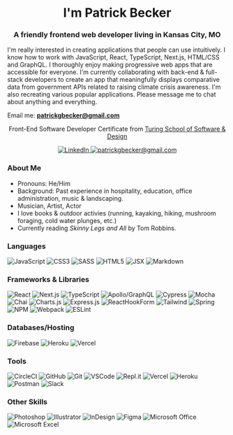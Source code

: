 <h1 align="center">I'm Patrick Becker</h1>
<h3 align="center">A friendly frontend web developer living in Kansas City, MO</h3>

I'm really interested in creating applications that people can use intuitively. I know how to work with JavaScript, React, TypeScript, Next.js, HTML/CSS and GraphQL. I thoroughly enjoy making progressive web apps that are accessible for everyone. I'm currently collaborating with back-end & full-stack developers to create an app that meaningfully displays comparative data from government APIs related to raising climate crisis awareness.  I'm also recreating various popular applications. Please message me to chat about anything and everything.

Email me: **patrickgbecker@gmail.com**


<p align="center">
Front-End Software Developer Certificate from <a href="https://turing.edu/">Turing School of Software & Design</a>
</p>

<div align='center'>

  <a href="https://www.linkedin.com/in/patrickgarrettbecker/">![LinkedIn](https://img.shields.io/badge/linkedin-%230077B5.svg?&style=for-the-badge&logo=linkedin&logoColor=white)
  </a>
  <a href="mailto:patrickgbecker@gmail.com">
    ![patrickgbecker@gmail.com](https://img.shields.io/badge/Gmail-D14836?style=for-the-badge&logo=gmail&logoColor=white)        
  </a>
  
</div>

### About Me
- Pronouns: He/Him
- Background: Past experience in hospitality, education, office administration, music & landscaping.
- Musician, Artist, Actor
- I love books & outdoor activies (running, kayaking, hiking, mushroom foraging, cold water plunges, etc.)
- Currently reading *Skinny Legs and All* by Tom Robbins.

### Languages

<div>
  <img alt="JavaScript" src="https://img.shields.io/badge/javascript%20-%23323330.svg?&style=for-the-badge&logo=javascript&logoColor=%23F7DF1E"/>
  <img alt="CSS3" src="https://img.shields.io/badge/css3%20-%231572B6.svg?&style=for-the-badge&logo=css3&logoColor=white"/>
  <img alt="SASS" src="https://img.shields.io/badge/SASS-hotpink.svg?style=for-the-badge&logo=SASS&logoColor=white"/>
  <img alt="HTML5" src="https://img.shields.io/badge/html5%20-%23E34F26.svg?&style=for-the-badge&logo=html5&logoColor=white"/>
  <img alt="JSX" src="https://img.shields.io/badge/JSX%20-%2320232a.svg?&style=for-the-badge&logo=react&logoColor=%2361DAFB"/>
  <img alt="Markdown" src="https://img.shields.io/badge/Markdown-000000?style=for-the-badge&logo=markdown&logoColor=white"/>
</div>

### Frameworks & Libraries

<div> 
  <img alt="React" src="https://img.shields.io/badge/React-20232A?style=for-the-badge&logo=react&logoColor=61DAFB"/>
  <img alt="Next.js" src="https://img.shields.io/badge/Next-black?style=for-the-badge&logo=next.js&logoColor=white"/>
  <img alt="TypeScript" src="https://img.shields.io/badge/typescript-%23007ACC.svg?style=for-the-badge&logo=typescript&logoColor=white"/>
  <img alt="Apollo/GraphQL" src="https://img.shields.io/badge/-ApolloGraphQL-311C87?style=for-the-badge&logo=apollo-graphql"/>                       <img alt="Cypress" src="https://img.shields.io/badge/-cypress-%23E5E5E5?style=for-the-badge&logo=cypress&logoColor=058a5e"/>
  <img alt="Mocha" src="https://img.shields.io/badge/Mocha-8D6748?style=for-the-badge&logo=Mocha&logoColor=white"/>
  <img alt="Chai" src="https://img.shields.io/badge/Chai-A30701?style=for-the-badge&logo=chai&logoColor=white"/>
  <img alt="Charts.js" src="https://img.shields.io/badge/chart.js-F5788D.svg?style=for-the-badge&logo=chart.js&logoColor=white"/>                     <img alt="Express.js" src="https://img.shields.io/badge/express.js-%23404d59.svg?style=for-the-badge&logo=express&logoColor=%2361DAFB"/>           <img alt="ReactHookForm" src="https://img.shields.io/badge/React%20Hook%20Form-%23EC5990.svg?style=for-the-badge&logo=reacthookform&logoColor=white"/>
  <img alt="Tailwind" src="https://img.shields.io/badge/tailwindcss-%2338B2AC.svg?style=for-the-badge&logo=tailwind-css&logoColor=white"/>
  <img alt="Spring" src="https://img.shields.io/badge/spring-%236DB33F.svg?style=for-the-badge&logo=spring&logoColor=white"/>
  <img alt="NPM" src="https://img.shields.io/badge/npm-CB3837?style=for-the-badge&logo=npm&logoColor=white"/>
  <img alt="Webpack" src="https://img.shields.io/badge/webpack-%238DD6F9.svg?style=for-the-badge&logo=webpack&logoColor=black"/>
  <img alt="ESLint" src="https://img.shields.io/badge/ESLint-4B3263?style=for-the-badge&logo=eslint&logoColor=white"/>
</div>

### Databases/Hosting
<div>
  <img alt="Firebase" src="https://img.shields.io/badge/Firebase-039BE5?style=for-the-badge&logo=Firebase&logoColor=white"/>                           <img alt="Heroku" src="https://img.shields.io/badge/heroku-%23430098.svg?style=for-the-badge&logo=heroku&logoColor=white"/>                         <img alt="Vercel" src="https://img.shields.io/badge/vercel-%23000000.svg?style=for-the-badge&logo=vercel&logoColor=white"/>                       </div>  
                                                                                                                    
### Tools

<div>
  <img alt="CircleCI" src="https://img.shields.io/badge/circle%20ci-%23161616.svg?style=for-the-badge&logo=circleci&logoColor=white"/>
  <img alt="GitHub" src="https://img.shields.io/badge/github-181717.svg?style=for-the-badge&logo=github&logoColor=white"/>
  <img alt="Git" src="https://img.shields.io/badge/git-F05032.svg?style=for-the-badge&logo=git&logoColor=white" alt="Git badge"/>
  <img alt="VSCode" src="https://img.shields.io/badge/VS_Code-007ACC?style=for-the-badge&logo=visual%20studio%20code&logoColor=white"/>
  <img alt="Repl.it" src="https://img.shields.io/badge/Repl.it-%230D101E.svg?style=for-the-badge&logo=replit&logoColor=white"/>
  <img alt="Vercel" src="https://img.shields.io/badge/vercel-%23000000.svg?style=for-the-badge&logo=vercel&logoColor=white"/>
  <img alt="Heroku" src="https://img.shields.io/badge/Heroku-430098.svg?style=for-the-badge&logo=heroku&logoColor=white"/>
  <img alt="Postman" src="https://img.shields.io/badge/Postman-FF6C37?style=for-the-badge&logo=postman&logoColor=white"/>
  <img alt="Slack" src="https://img.shields.io/badge/Slack-4A154B.svg?&style=for-the-badge&logo=slack&logoColor=white"/>
</div> 

### Other Skills

<div>
  <img alt="Photoshop" src="https://img.shields.io/badge/adobe%20photoshop-%2331A8FF.svg?style=for-the-badge&logo=adobe%20photoshop&logoColor=white"/>
  <img alt="Illustrator" src="https://img.shields.io/badge/adobe%20illustrator-%23FF9A00.svg?style=for-the-badge&logo=adobe%20illustrator&logoColor=white"/>
  <img alt="InDesign" src="https://img.shields.io/badge/Adobe%20InDesign-49021F?style=for-the-badge&logo=adobeindesign&logoColor=white"/>
  <img alt="Figma" src="https://img.shields.io/badge/Figma-F24E1E?style=for-the-badge&logo=figma&logoColor=white"/>
  <img alt="Microsoft Office" src="https://img.shields.io/badge/Microsoft_Office-D83B01?style=for-the-badge&logo=microsoft-office&logoColor=white"/>
  <img alt="Microsoft Excel" src="https://img.shields.io/badge/Microsoft_Excel-217346?style=for-the-badge&logo=microsoft-excel&logoColor=white"/>
 </div>
 
